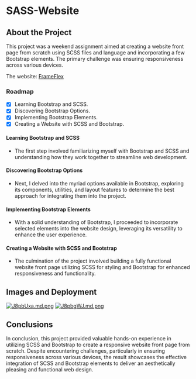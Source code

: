 # SASS-Website
## About the Project

This project was a weekend assignment aimed at creating a website front page from scratch using SCSS files and language and incorporating a few Bootstrap elements. The primary challenge was ensuring responsiveness across various devices.

The website: [FrameFlex](https://frameflex.netlify.app/)


### Roadmap
- [x] Learning Bootstrap and SCSS.
- [x] Discovering Bootstrap Options. 
- [x] Implementing Bootstrap Elements.
- [x] Creating a Website with SCSS and Bootstrap.

#### Learning Bootstrap and SCSS

* The first step involved familiarizing myself with Bootstrap and SCSS and understanding how they work together to streamline web development.

#### Discovering Bootstrap Options

* Next, I delved into the myriad options available in Bootstrap, exploring its components, utilities, and layout features to determine the best approach for integrating them into the project.

#### Implementing Bootstrap Elements

* With a solid understanding of Bootstrap, I proceeded to incorporate selected elements into the website design, leveraging its versatility to enhance the user experience.

#### Creating a Website with SCSS and Bootstrap

* The culmination of the project involved building a fully functional website front page utilizing SCSS for styling and Bootstrap for enhanced responsiveness and functionality.

## Images and Deployment

[![J8pbUxa.md.png](https://iili.io/J8pbUxa.md.png)](https://freeimage.host/i/J8pbUxa)
[![J8pbgWJ.md.png](https://iili.io/J8pbgWJ.md.png)](https://freeimage.host/i/J8pbgWJ)

## Conclusions

In conclusion, this project provided valuable hands-on experience in utilizing SCSS and Bootstrap to create a responsive website front page from scratch. Despite encountering challenges, particularly in ensuring responsiveness across various devices, the result showcases the effective integration of SCSS and Bootstrap elements to deliver an aesthetically pleasing and functional web design.

